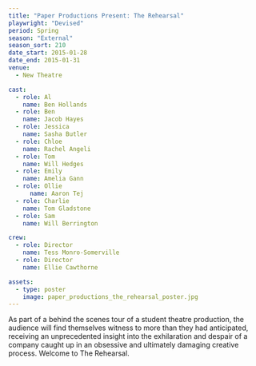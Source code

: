 ```yaml
---
title: "Paper Productions Present: The Rehearsal"
playwright: "Devised"
period: Spring
season: "External"
season_sort: 210
date_start: 2015-01-28
date_end: 2015-01-31
venue:
  - New Theatre

cast:
  - role: Al
  	name: Ben Hollands
  - role: Ben
  	name: Jacob Hayes
  - role: Jessica
  	name: Sasha Butler
  - role: Chloe
  	name: Rachel Angeli
  - role: Tom
  	name: Will Hedges
  - role: Emily
  	name: Amelia Gann
  - role: Ollie
 	  name: Aaron Tej
  - role: Charlie
  	name: Tom Gladstone
  - role: Sam
  	name: Will Berrington

crew:
  - role: Director
  	name: Tess Monro-Somerville
  - role: Director
  	name: Ellie Cawthorne

assets:
  - type: poster
    image: paper_productions_the_rehearsal_poster.jpg
---
```


As part of a behind the scenes tour of a student theatre production, the audience will find themselves witness to more than they had anticipated, receiving an unprecedented insight into the exhilaration and despair of a company caught up in an obsessive and ultimately damaging creative process. Welcome to The Rehearsal.
